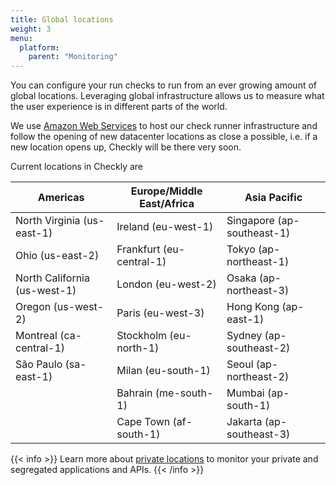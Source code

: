 ```yaml
---
title: Global locations
weight: 3
menu:
  platform:
    parent: "Monitoring"
---
```

You can configure your run checks to run from an ever growing amount of global locations. Leveraging global infrastructure allows us to measure what the user experience is in different parts of the world.

We use [Amazon Web Services](https://aws.amazon.com) to host our check runner infrastructure and follow the opening of new datacenter locations as close a possible, i.e. if  a new location opens up, Checkly will be there very soon.

Current locations in Checkly are

| Americas                     | Europe/Middle East/Africa | Asia Pacific               |
|------------------------------|---------------------------|----------------------------|
| North Virginia (us-east-1)   | Ireland (eu-west-1)       | Singapore (ap-southeast-1) |
| Ohio (us-east-2)             | Frankfurt (eu-central-1)  | Tokyo (ap-northeast-1)     |
| North California (us-west-1) | London (eu-west-2)        | Osaka (ap-northeast-3)     |
| Oregon (us-west-2)           | Paris (eu-west-3)         | Hong Kong (ap-east-1)      |
| Montreal (ca-central-1)      | Stockholm (eu-north-1)    | Sydney (ap-southeast-2)    |
| São Paulo (sa-east-1)        | Milan (eu-south-1)        | Seoul (ap-northeast-2)     |
|                              | Bahrain (me-south-1)      | Mumbai (ap-south-1)        |
|                              | Cape Town (af-south-1)    | Jakarta (ap-southeast-3)   |

{{< info >}}
Learn more about <a href="/docs/private-locations/private-locations-getting-started/">private locations</a> to monitor your private and segregated applications and APIs.
{{< /info >}}
